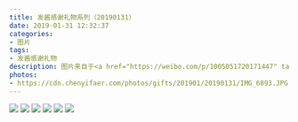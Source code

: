 ```yaml
---
title: 发酱感谢礼物系列（20190131）
date: 2019-01-31 12:32:37
categories:
- 图片
tags:
- 发酱感谢礼物
description: 图片来自于<a href="https://weibo.com/p/1005051720171447" target="_blank">quanmmmmm</a><br/>“看到这个包装的时候有种不祥的预感…… 谢谢哆来咪～～水仙可惜了鸭” ​​​ ​​​ ​​​ ​​​
photos: 
- https://cdn.chenyifaer.com/photos/gifts/201901/20190131/IMG_6893.JPG
---
```


![](https://cdn.chenyifaer.com/photos/gifts/201901/20190131/IMG_6894.JPG)
![](https://cdn.chenyifaer.com/photos/gifts/201901/20190131/IMG_6895.JPG)
![](https://cdn.chenyifaer.com/photos/gifts/201901/20190131/IMG_6896.JPG)
![](https://cdn.chenyifaer.com/photos/gifts/201901/20190131/IMG_6897.JPG)
![](https://cdn.chenyifaer.com/photos/gifts/201901/20190131/IMG_6898.JPG)
![](https://cdn.chenyifaer.com/photos/gifts/201901/20190131/IMG_6899.JPG)
